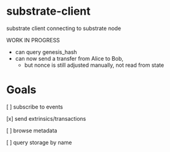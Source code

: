 # substrate-client
substrate client connecting to substrate node

WORK IN PROGRESS

  * can query genesis_hash
  * can now send a transfer from Alice to Bob, 
    * but nonce is still adjusted manually, not read from state
# Goals
[ ] subscribe to events

[x] send extrinsics/transactions

[ ] browse metadata

[ ] query storage by name
